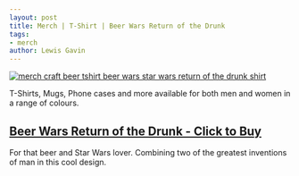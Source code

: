 ```yaml
---
layout: post
title: Merch | T-Shirt | Beer Wars Return of the Drunk
tags:
- merch 
author: Lewis Gavin
---
```


[![merch craft beer tshirt beer wars star wars return of the drunk shirt](https://ih1.redbubble.net/image.723908155.6737/ra,classic_tee,x2000,fafafa:ca443f4786,front-c,200,112,1000,1000-bg,f8f8f8.jpg)](https://www.redbubble.com/people/lewisdgavin/works/36306737-beer-wars-return-of-the-drunk?asc=u&p=classic-tee#&gid=1&pid=1)

T-Shirts, Mugs, Phone cases and more available for both men and women in a range of colours.

## [Beer Wars Return of the Drunk - Click to Buy](https://www.redbubble.com/people/lewisdgavin/works/36306737-beer-wars-return-of-the-drunk?asc=u&p=classic-tee#&gid=1&pid=1)

For that beer and Star Wars lover. Combining two of the greatest inventions of man in this cool design.
